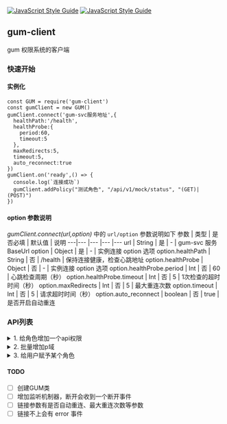 [![JavaScript Style Guide](https://cdn.rawgit.com/feross/standard/master/badge.svg)](https://github.com/feross/standard)
[![JavaScript Style Guide](https://img.shields.io/badge/code_style-standard-brightgreen.svg)](https://standardjs.com)
## gum-client
gum 权限系统的客户端

### 快速开始
#### 实例化
```
const GUM = require('gum-client')
const gumClient = new GUM()
gumClient.connect('gum-svc服务地址',{
  healthPath:'/health',
  healthProbe:{
    period:60,
    timeout:5
  },
  maxRedirects:5,
  timeout:5,
  auto_reconnect:true
})
gumClient.on('ready',() => {
  console.log(`连接成功`)
  gumClient.addPolicy("测试角色", "/api/v1/mock/status", "(GET)|(POST)")
})
```
#### option 参数说明
*gumClient.connect(url,option)* 中的 `url/option` 参数说明如下
参数 | 类型 | 是否必填 | 默认值 | 说明 
---|--- |--- |--- |---
url | String | 是 | - | gum-svc 服务 BaseUrl
option | Object | 是 | - | 实例连接 option 选项
option.healthPath | String | 否 | /health | 保持连接健康，检查心跳地址
option.healthProbe | Object | 否 | - | 实例连接 option 选项
option.healthProbe.period | Int | 否 | 60 | 心跳检查周期（秒）
option.healthProbe.timeout | Int | 否 | 5 | 1次检查的超时时间（秒）
option.maxRedirects | Int | 否 | 5 | 最大重连次数
option.timeout | Int | 否 | 5 | 请求超时时间（秒）
option.auto_reconnect | boolean | 否 | true | 是否开启自动重连

### API列表
<details>
  <summary>1. 给角色增加一个api权限</summary>
  <pre><code>
    const gum = new GUM(opt)
    const addPolicyResult = await gum.addPolicy('admin','/api/v1/health','GET')
    console.log(`addPolicyResult:${addPolicyResult}`)
</code></pre>
</details>
<details>
  <summary>2. 批量增加p域</summary>
  <pre><code>
    const gum = new GUM(opt)
    const addPoliciesResult = await gum.addPolicies([
                [
                    "机构管理员",
                    "api/v1/users",
                    "(GET)|(POST)|(PUT)|(PATCH)|(DELETE)"
                ],
                [
                    "机构管理员",
                    "api/v1/school/:schoolid/teacher/:teacherid",
                    "POST"
                ]
            ])
    console.log(`addPoliciesResult:${addPoliciesResult}`)
</code></pre>
</details>
<details>
  <summary>3. 给用户赋予某个角色</summary>
  <pre><code>
    const gum = new GUM(opt)
    const addRoleForUserResult = await gum.addRoleForUser('hyx','管理员')
    console.log(`addRoleForUserResult:${addRoleForUserResult}`)
</code></pre>
</details>

#### TODO
- [ ] 创建GUM类
- [ ] 增加监听机制器，断开会收到一个断开事件
- [ ] 链接参数有是否自动重连、最大重连次数等参数
- [ ] 链接不上会有 error 事件